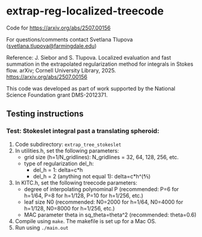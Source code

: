 # extrap-reg-localized-treecode
Code for https://arxiv.org/abs/2507.00156

For questions/comments contact Svetlana Tlupova (svetlana.tlupova@farmingdale.edu) 

Reference:
J. Siebor and S. Tlupova. Localized evaluation and fast summation in the extrapolated regularization method for integrals in Stokes flow. arXiv; Cornell University Library, 2025. https://arxiv.org/abs/2507.00156

This code was developed as part of work supported by the National Science Foundation grant DMS-2012371.

## Testing instructions

### Test: Stokeslet integral past a translating spheroid:

1.	Code subdirectory: `extrap_tree_stokeslet`
2.	In utilities.h, set the following parameters:
    * grid size (h=1/N_gridlines): N_gridlines = 32, 64, 128, 256, etc.
    * type of regularization del_h:
        * del_h = 1:  delta=c*h
        * del_h = 2 (anything not equal 1):  delta=c*h^(⅘)
3.  In KITC.h, set the following treecode parameters:
    * degree of interpolating polynominal P (recommended: P=6 for h=1/64, P=8 for h=1/128, P=10 for h=1/256, etc.)
    * leaf size N0 (recommended: N0=2000 for h=1/64, N0=4000 for h=1/128, N0=8000 for h=1/256, etc.)
    * MAC parameter theta in sq_theta=theta^2 (recommended: theta=0.6)
5.  Compile using `make`. The makefile is set up for a Mac OS.
6.  Run using `./main.out`
   
